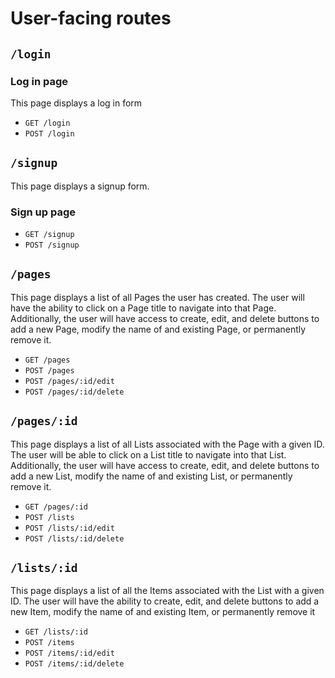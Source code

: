 # User-facing routes

## `/login`

### Log in page

This page displays a log in form

* `GET /login`
* `POST /login`

## `/signup`

This page displays a signup form.

### Sign up page

* `GET /signup`
* `POST /signup`

## `/pages`

This page displays a list of all Pages the user has created. The user will have the ability to click on a Page title to navigate into that Page. Additionally, the user will have access to create, edit, and delete buttons to add a new Page, modify the name of and existing Page, or permanently remove it.

* `GET /pages`
* `POST /pages`
* `POST /pages/:id/edit`
* `POST /pages/:id/delete`

## `/pages/:id`

This page displays a list of all Lists associated with the Page with a given ID. The user will be able to click on a List title to navigate into that List. Additionally, the user will have access to create, edit, and delete buttons to add a new List, modify the name of and existing List, or permanently remove it.

* `GET /pages/:id`
* `POST /lists`
* `POST /lists/:id/edit`
* `POST /lists/:id/delete`

## `/lists/:id`

This page displays a list of all the Items associated with the List with a given ID. The user will have the ability to create, edit, and delete buttons to add a new Item, modify the name of and existing Item, or permanently remove it

* `GET /lists/:id`
* `POST /items`
* `POST /items/:id/edit`
* `POST /items/:id/delete`
